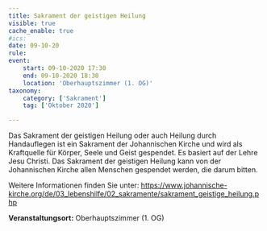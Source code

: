 ```yaml
---
title: Sakrament der geistigen Heilung
visible: true
cache_enable: true
#ics: 
date: 09-10-20
rule: 
event:
	start: 09-10-2020 17:30
	end: 09-10-2020 18:30
	location: 'Oberhauptszimmer (1. OG)'
taxonomy:
	category: ['Sakrament']
	tag: ['Oktober 2020']

---
```

Das Sakrament der geistigen Heilung oder auch Heilung durch Handauflegen ist ein Sakrament der Johannischen Kirche und wird als Kraftquelle für Körper, Seele und Geist gespendet. Es basiert auf der Lehre Jesu Christi. Das Sakrament der geistigen Heilung kann von der Johannischen Kirche allen Menschen gespendet werden, die darum bitten.

Weitere Informationen finden Sie unter:
https://www.johannische-kirche.org/de/03_lebenshilfe/02_sakramente/sakrament_geistige_heilung.php



**Veranstaltungsort:** Oberhauptszimmer (1. OG)

